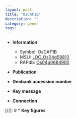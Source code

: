 ```yaml
---
layout: post
title: "OsCAF1B"
description: ""
category: genes
tags: 
---
```


* **Information**  
    + Symbol: OsCAF1B  
    + MSU: [LOC_Os04g58810](http://rice.uga.edu/cgi-bin/ORF_infopage.cgi?orf=LOC_Os04g58810)  
    + RAPdb: [Os04g0684900](http://rapdb.dna.affrc.go.jp/viewer/gbrowse_details/irgsp1?name=Os04g0684900)  

* **Publication**  

* **Genbank accession number**  

* **Key message**  

* **Connection**  

[//]: # * **Key figures**  



